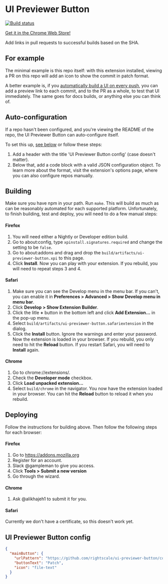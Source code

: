 # UI Previewer Button

[![Build status](https://travis-ci.org/rightscale/ui-previewer-button.svg)](https://travis-ci.org/rightscale/ui-previewer-button)

[Get it in the Chrome Web Store!][web-store]

Add links in pull requests to successful builds based on the SHA.

## For example

The minimal example is this repo itself: with this extension installed, viewing a PR on
this repo will add an icon to show the commit in patch format.

A better example is, if you [automatically build a UI on every push][scoutfile-post], you
can add a preview link to each commit, and to the PR as a whole, to test that UI
immediately. The same goes for docs builds, or anything else you can think of.

## Auto-configuration

If a repo hasn't been configured, and you're viewing the README of the repo, the UI
Previewer Button can auto-configure itself.

To set this up, [see below](#user-content-ui-previewer-button-config) or follow these
steps:

1. Add a header with the title 'UI Previewer Button config' (case doesn't matter).
2. Below that, add a code block with a valid JSON configuration object. To learn more
   about the format, visit the extension's options page, where you can also configure
   repos manually.

## Building

Make sure you have npm in your path. Run `make`. This will build as much as can be
reasonably automated for each supported platform. Unfortunately, to finish building,
test and deploy, you will need to do a few manual steps:

#### Firefox

1. You will need either a Nightly or Developer edition build.
2. Go to about:config, type `xpinstall.signatures.required` and change the setting to be `false`.
3. Go to about:addons and drag and drop the `build/artifacts/ui-previewer-button.xpi` to this page.
4. Click **Install**. Now you can play with your extension. If you rebuild, you will need to repeat steps 3 and 4.

#### Safari

1. Make sure you can see the Develop menu in the menu bar. If you can't, you can enable it in **Preferences > Advanced > Show Develop menu in menu bar**.
2. Click **Develop > Show Extension Builder**.
3. Click the litle **+** button in the bottom left and click **Add Extension...** in the pop-up menu.
4. Select `build/artifacts/ui-previewer-button.safariextension` in the dialog.
5. Click the **Install** button. Ignore the warnings and enter your password. Now the extension is loaded in your browser. If you rebuild, you only need to hit the **Reload** button. If you restart Safari, you will need to **Install** again.

#### Chrome

1. Go to chrome://extensions/.
2. Check the **Developer mode** checkbox.
3. Click **Load unpacked extension...**
4. Select `build/chrome` in the navigator. You now have the extension loaded in your browser. You can hit the **Reload** button to reload it when you rebuild.

## Deploying

Follow the instructions for building above. Then follow the following steps for each browser:

#### Firefox

1. Go to https://addons.mozilla.org
2. Register for an account.
3. Slack @gampleman to give you access.
4. Click **Tools > Submit a new version**
5. Go through the wizard.

#### Chrome

1. Ask @alikhajeh1 to submit it for you.

#### Safari

Currently we don't have a certificate, so this doesn't work yet.

## UI Previewer Button config

```json
{
  "mainButton": {
    "urlPattern": "https://github.com/rightscale/ui-previewer-button/commit/${gitSha}.patch",
    "buttonText": "Patch",
    "icon": "file-text"
  }
}
```

[web-store]: https://chrome.google.com/webstore/detail/ui-previewer-button/calcadjojlbjppijehnmjhpccdhknodk?hl=en&gl=GB
[scoutfile-post]: http://eng.rightscale.com/2014/11/18/front-end-deployment.html
